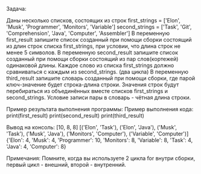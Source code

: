 Задача:

Даны несколько списков, состоящих из строк
first_strings = ['Elon', 'Musk', 'Programmer', 'Monitors', 'Variable']
second_strings = ['Task', 'Git', 'Comprehension', 'Java', 'Computer', 'Assembler']
В переменную first_result запишите список созданный при помощи сборки состоящий из длин строк списка first_strings, при условии, что длина строк не менее 5 символов.
В переменную second_result запишите список созданный при помощи сборки состоящий из пар слов(кортежей) одинаковой длины. Каждое слово из списка first_strings должно сравниваться 
с каждым из second_strings. (два цикла)
В переменную third_result запишите словарь созданный при помощи сборки, где парой ключ-значение будет строка-длина строки. Значения строк будут перебираться из объединённых 
вместе списков first_strings и second_strings. Условие записи пары в словарь - чётная длина строки.

Пример результата выполнения программы:
Пример выполнения кода:
print(first_result)
print(second_result)
print(third_result)

Вывод на консоль:
[10, 8, 8]
[('Elon', 'Task'), ('Elon', 'Java'), ('Musk', 'Task'), ('Musk', 'Java'), ('Monitors', 'Computer'), ('Variable', 'Computer')]
{'Elon': 4, 'Musk': 4, 'Programmer': 10, 'Monitors': 8, 'Variable': 8, 'Task': 4, 'Java': 4, 'Computer': 8}

Примечания:
Помните, когда вы используете 2 цикла for внутри сборки, первый цикл - внешний, второй - внутренний.
